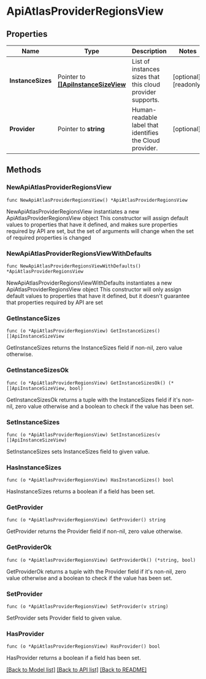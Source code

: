 # ApiAtlasProviderRegionsView

## Properties

Name | Type | Description | Notes
------------ | ------------- | ------------- | -------------
**InstanceSizes** | Pointer to [**[]ApiInstanceSizeView**](ApiInstanceSizeView.md) | List of instances sizes that this cloud provider supports. | [optional] [readonly] 
**Provider** | Pointer to **string** | Human-readable label that identifies the Cloud provider. | [optional] 

## Methods

### NewApiAtlasProviderRegionsView

`func NewApiAtlasProviderRegionsView() *ApiAtlasProviderRegionsView`

NewApiAtlasProviderRegionsView instantiates a new ApiAtlasProviderRegionsView object
This constructor will assign default values to properties that have it defined,
and makes sure properties required by API are set, but the set of arguments
will change when the set of required properties is changed

### NewApiAtlasProviderRegionsViewWithDefaults

`func NewApiAtlasProviderRegionsViewWithDefaults() *ApiAtlasProviderRegionsView`

NewApiAtlasProviderRegionsViewWithDefaults instantiates a new ApiAtlasProviderRegionsView object
This constructor will only assign default values to properties that have it defined,
but it doesn't guarantee that properties required by API are set

### GetInstanceSizes

`func (o *ApiAtlasProviderRegionsView) GetInstanceSizes() []ApiInstanceSizeView`

GetInstanceSizes returns the InstanceSizes field if non-nil, zero value otherwise.

### GetInstanceSizesOk

`func (o *ApiAtlasProviderRegionsView) GetInstanceSizesOk() (*[]ApiInstanceSizeView, bool)`

GetInstanceSizesOk returns a tuple with the InstanceSizes field if it's non-nil, zero value otherwise
and a boolean to check if the value has been set.

### SetInstanceSizes

`func (o *ApiAtlasProviderRegionsView) SetInstanceSizes(v []ApiInstanceSizeView)`

SetInstanceSizes sets InstanceSizes field to given value.

### HasInstanceSizes

`func (o *ApiAtlasProviderRegionsView) HasInstanceSizes() bool`

HasInstanceSizes returns a boolean if a field has been set.

### GetProvider

`func (o *ApiAtlasProviderRegionsView) GetProvider() string`

GetProvider returns the Provider field if non-nil, zero value otherwise.

### GetProviderOk

`func (o *ApiAtlasProviderRegionsView) GetProviderOk() (*string, bool)`

GetProviderOk returns a tuple with the Provider field if it's non-nil, zero value otherwise
and a boolean to check if the value has been set.

### SetProvider

`func (o *ApiAtlasProviderRegionsView) SetProvider(v string)`

SetProvider sets Provider field to given value.

### HasProvider

`func (o *ApiAtlasProviderRegionsView) HasProvider() bool`

HasProvider returns a boolean if a field has been set.


[[Back to Model list]](../README.md#documentation-for-models) [[Back to API list]](../README.md#documentation-for-api-endpoints) [[Back to README]](../README.md)


